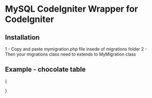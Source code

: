 MySQL CodeIgniter Wrapper for CodeIgniter
=========================================

Installation
------------
1 - Copy and paste mymigration.php file insede of migrations folder
2 - Then your migrations class need to extends to MyMigration class

Example - chocolate table
-------------------------
{
<?php
    class 001_chocolate extends MyMigration {
        function up() {

        }

        function down() {

        }
    }
?>
}
